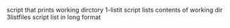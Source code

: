 script that prints working dirctory
1-listit script lists contents of working dir
3listfiles script list in long format
